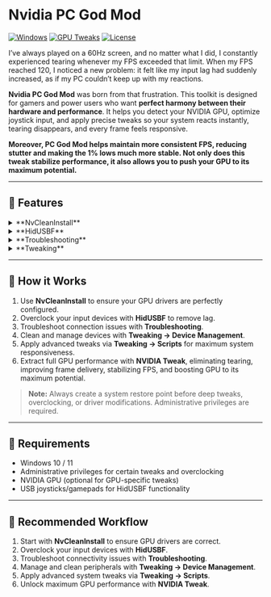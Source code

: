 # Nvidia PC God Mod

[![Windows](https://img.shields.io/badge/OS-Windows-blue?style=for-the-badge)](https://www.microsoft.com/windows)
[![GPU Tweaks](https://img.shields.io/badge/GPU-NVIDIA-red?style=for-the-badge)](https://www.nvidia.com/)
[![License](https://img.shields.io/badge/License-MIT-green?style=for-the-badge)](LICENSE)

I’ve always played on a 60Hz screen, and no matter what I did, I constantly experienced tearing whenever my FPS exceeded that limit. When my FPS reached 120, I noticed a new problem: it felt like my input lag had suddenly increased, as if my PC couldn’t keep up with my reactions.

**Nvidia PC God Mod** was born from that frustration. This toolkit is designed for gamers and power users who want **perfect harmony between their hardware and performance**. It helps you detect your NVIDIA GPU, optimize joystick input, and apply precise tweaks so your system reacts instantly, tearing disappears, and every frame feels responsive.

**Moreover, PC God Mod helps maintain more consistent FPS, reducing stutter and making the 1% lows much more stable. Not only does this tweak stabilize performance, it also allows you to push your GPU to its maximum potential.**

---

## 🔹 Features

<details>
<summary>**NvCleanInstall**</summary>

* Detects the correct Device ID and template for your NVIDIA GPU drivers.
* Guides you to the exact configuration needed to avoid installation errors.

</details>

<details>
<summary>**HidUSBF**</summary>

* Overclock your joysticks and gamepads for faster polling and smoother input.
* Eliminate USB lag, conflicts, and responsiveness issues for competitive gaming.

</details>

<details>
<summary>**Troubleshooting**</summary>

* Fix common issues like Bluetooth or Wi-Fi connectivity problems.
* Restore system stability and ensure your peripherals work flawlessly.

</details>

<details>
<summary>**Tweaking**</summary>

A powerful set of tools to clean, manage, and optimize your system and devices.

**Device Management**

* Inspect detailed information for every peripheral.
* Disable unnecessary services using Autorun.
* Clean and refresh devices in Device Manager.

**Scripts**

* Apply deep system tweaks to improve responsiveness, including:

  * Timer resolution adjustments
  * Receive and transmit buffer optimization
  * Various Windows performance enhancements

**NVIDIA Tweak**

* Push your GPU to its limits safely.
* Overclock cores and memory, force maximum performance and P0 state.
* Get smoother frame rates, lower latency, more stable FPS, and better overall GPU utilization.
* **Maximize GPU performance for gaming and rendering workloads.**

</details>

---

## 🔹 How it Works

1. Use **NvCleanInstall** to ensure your GPU drivers are perfectly configured.
2. Overclock your input devices with **HidUSBF** to remove lag.
3. Troubleshoot connection issues with **Troubleshooting**.
4. Clean and manage devices with **Tweaking → Device Management**.
5. Apply advanced tweaks via **Tweaking → Scripts** for maximum system responsiveness.
6. Extract full GPU performance with **NVIDIA Tweak**, eliminating tearing, improving frame delivery, stabilizing FPS, and boosting GPU to its maximum potential.

> **Note:** Always create a system restore point before deep tweaks, overclocking, or driver modifications. Administrative privileges are required.

---

## 🔹 Requirements

* Windows 10 / 11
* Administrative privileges for certain tweaks and overclocking
* NVIDIA GPU (optional for GPU-specific tweaks)
* USB joysticks/gamepads for HidUSBF functionality

---

## 🔹 Recommended Workflow

1. Start with **NvCleanInstall** to ensure GPU drivers are correct.
2. Overclock your input devices with **HidUSBF**.
3. Troubleshoot connectivity issues with **Troubleshooting**.
4. Manage and clean peripherals with **Tweaking → Device Management**.
5. Apply advanced system tweaks via **Tweaking → Scripts**.
6. Unlock maximum GPU performance with **NVIDIA Tweak**.

